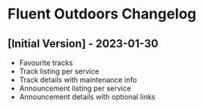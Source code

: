 # Fluent Outdoors Changelog

## [Initial Version] - 2023-01-30

- Favourite tracks
- Track listing per service
- Track details with maintenance info
- Announcement listing per service
- Announcement details with optional links
